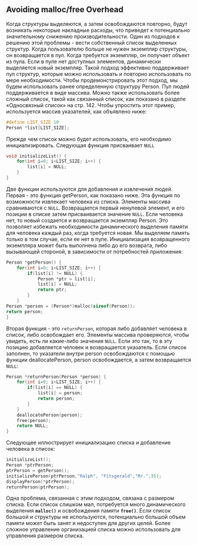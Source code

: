 ## Avoiding malloc/free Overhead
Когда структуры выделяются, а затем освобождаются повторно, будут возникать некоторые накладные расходы, что приведет к потенциально значительному снижению производительности. Один из подходов к решению этой проблемы - вести собственный список выделенных структур. Когда пользователю больше не нужен экземпляр структуры, он возвращается в пул. Когда требуется экземпляр, он получает объект из пула. Если в пуле нет доступных элементов, динамически выделяется новый экземпляр. Такой подход эффективно поддерживает пул структур, которые можно использовать и повторно использовать по мере необходимости.
Чтобы продемонстрировать этот подход, мы будем использовать ранее определенную структуру Person. Пул людей поддерживается в виде массива. Можно также использовать более сложный список, такой как связанный список, как показано в разделе «Односвязный список» на стр. 142. Чтобы упростить этот пример, используется массив указателей, как объявлено ниже: 
```c
#define LIST_SIZE 10
Person *list[LIST_SIZE];
```
Прежде чем список можно будет использовать, его необходимо инициализировать. Следующая функция присваивает `NULL`
```c
void initializeList() {
	for(int i=0; i<LIST_SIZE; i++) {
		list[i] = NULL;
	}
}
```
Две функции используются для добавления и извлечения людей. Первая - это функция getPerson, как показано ниже. Эта функция по возможности извлекает человека из списка. Элементы массива сравниваются с `NULL`. Возвращается первый ненулевой элемент, и его позиции в списке затем присваивается значение `NULL`. Если человека нет, то новый
создается и возвращается экземпляр Person. Это позволяет избежать необходимости динамического выделения памяти для человека каждый раз, когда требуется новая. Мы выделяем память только в том случае, если ее нет в пуле. Инициализация возвращенного экземпляра может быть выполнена либо до его возврата, либо вызывающей стороной, в зависимости от потребностей приложения: 
```c
Person *getPerson() {
	for(int i=0; i<LIST_SIZE; i++) {
		if(list[i] != NULL) {
			Person *ptr = list[i];
			list[i] = NULL;
			return ptr;
		}
	}
Person *person = (Person*)malloc(sizeof(Person));
return person;
}
```
Вторая функция - это `returnPerson`, которая либо добавляет человека в список, либо освобождает его. Элементы массива проверяются, чтобы увидеть, есть ли какие-либо значения `NULL`. Если это так, то в эту позицию добавляется человек и возвращается указатель. Если список заполнен, то указатели внутри person освобождаются с помощью функции deallocatePerson, person освобождается, а затем возвращается `NULL`: 
```c
Person *returnPerson(Person *person) {
	for(int i=0; i<LIST_SIZE; i++) {
		if(list[i] == NULL) {
			list[i] = person;
			return person;
		}
	}
	deallocatePerson(person);
	free(person);
	return NULL;
}
```
Следующее иллюстрирует инициализацию списка и добавление человека в cписок: 
```c
initializeList();
Person *ptrPerson;
ptrPerson = getPerson();
initializePerson(ptrPerson,"Ralph", "Fitsgerald","Mr.",35);
displayPerson(*ptrPerson);
returnPerson(ptrPerson);
```
Одна проблема, связанная с этим подходом, связана с размером списка. Если список слишком мал, потребуется много динамического выделения **`malloc()`** и освобождения памяти **`free()`**. Если список большой и структуры не используются, потенциально большой объем памяти может быть занят и недоступен для других целей. Более сложное управление организацией списка
можно использовать для управления размером списка.